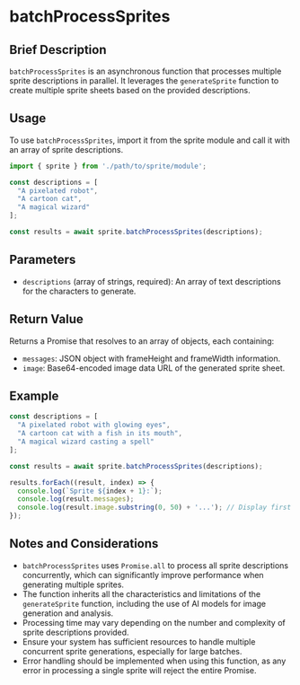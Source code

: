 # batchProcessSprites

## Brief Description

`batchProcessSprites` is an asynchronous function that processes multiple sprite descriptions in parallel. It leverages the `generateSprite` function to create multiple sprite sheets based on the provided descriptions.

## Usage

To use `batchProcessSprites`, import it from the sprite module and call it with an array of sprite descriptions.

```javascript
import { sprite } from './path/to/sprite/module';

const descriptions = [
  "A pixelated robot",
  "A cartoon cat",
  "A magical wizard"
];

const results = await sprite.batchProcessSprites(descriptions);
```

## Parameters

- `descriptions` (array of strings, required): An array of text descriptions for the characters to generate.

## Return Value

Returns a Promise that resolves to an array of objects, each containing:
- `messages`: JSON object with frameHeight and frameWidth information.
- `image`: Base64-encoded image data URL of the generated sprite sheet.

## Example

```javascript
const descriptions = [
  "A pixelated robot with glowing eyes",
  "A cartoon cat with a fish in its mouth",
  "A magical wizard casting a spell"
];

const results = await sprite.batchProcessSprites(descriptions);

results.forEach((result, index) => {
  console.log(`Sprite ${index + 1}:`);
  console.log(result.messages);
  console.log(result.image.substring(0, 50) + '...'); // Display first 50 characters of image data
});
```

## Notes and Considerations

- `batchProcessSprites` uses `Promise.all` to process all sprite descriptions concurrently, which can significantly improve performance when generating multiple sprites.
- The function inherits all the characteristics and limitations of the `generateSprite` function, including the use of AI models for image generation and analysis.
- Processing time may vary depending on the number and complexity of sprite descriptions provided.
- Ensure your system has sufficient resources to handle multiple concurrent sprite generations, especially for large batches.
- Error handling should be implemented when using this function, as any error in processing a single sprite will reject the entire Promise.